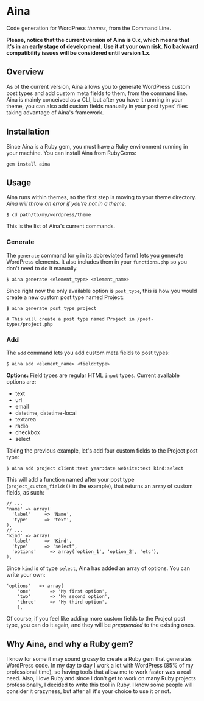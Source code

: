 Aina
=====

Code generation for WordPress *themes*, from the Command Line.

**Please, notice that the current version of Aina is 0.x, which means that it's in an early stage of development. Use it at your own risk. No backward compatibility issues will be considered until version 1.x**.

## Overview
As of the current version, Aina allows you to generate WordPress custom post types and add custom meta fields to them, from the command line. Aina is mainly conceived as a CLI, but after you have it running in your theme, you can also add custom fields manually in your post types' files taking advantage of Aina's framework.

## Installation
Since Aina is a Ruby gem, you must have a Ruby environment running in your machine. You can install Aina from RubyGems:

`gem install aina`

## Usage
Aina runs within themes, so the first step is moving to your theme directory. *Aina will throw an error if you're not in a theme*.

`$ cd path/to/my/wordpress/theme`

This is the list of Aina's current commands.

### Generate
The `generate` command (or `g` in its abbreviated form) lets you generate WordPress elements. It also includes them in your `functions.php` so you don't need to do it manually.

`$ aina generate <element_type> <element_name>`

Since right now the only available option is `post_type`, this is how you would create a new custom post type named Project:

```
$ aina generate post_type project

# This will create a post type named Project in /post-types/project.php
```

### Add
The `add` command lets you add custom meta fields to post types:

`$ aina add <element_name> <field:type>`

**Options:** Field types are regular HTML `input` types. Current available options are:

- text
- url
- email
- datetime, datetime-local
- textarea
- radio
- checkbox
- select

Taking the previous example, let's add four custom fields to the Project post type:

`$ aina add project client:text year:date website:text kind:select`

This will add a function named after your post type (`project_custom_fields()` in the example), that returns an `array` of custom fields, as such:

```
// ...
'name' => array(
  'label'     => 'Name',
  'type'      => 'text',
),
// ...
'kind' => array(
  'label'     => 'Kind',
  'type'      => 'select',
  'options'		=> array('option_1', 'option_2', 'etc'),
),
```

Since `kind` is of type `select`, Aina has added an array of options. You can write your own:

```
'options' 	=> array(
	'one' 		=> 'My first option',
	'two' 		=> 'My second option',
	'three' 	=> 'My third option',
	),
```

Of course, if you feel like adding more custom fields to the Project post type, you can do it again, and they will be *preppended* to the existing ones.

## Why Aina, and why a Ruby gem?
I know for some it may sound grossy to create a Ruby gem that generates WordPress code. In my day to day I work a lot with WordPress (85% of my professional time), so having tools that allow me to work faster was a real need. Also, I love Ruby and since I don't get to work on many Ruby projects professionally, I decided to write this tool in Ruby. I know some people will consider it crazyness, but after all it's your choice to use it or not. 
